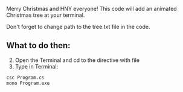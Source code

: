 Merry Christmas and HNY everyone!
This code will add an animated Christmas tree at your terminal.

Don't forget to change path to the tree.txt file in the code.

## What to do then:
2. Open the Terminal and cd to the directive with file
5. Type in Terminal:
```bash
csc Program.cs
mono Program.exe
```
